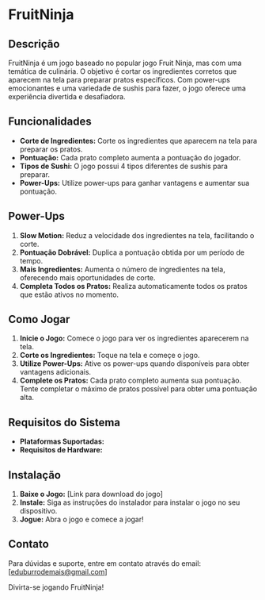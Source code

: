 # FruitNinja

## Descrição
FruitNinja é um jogo baseado no popular jogo Fruit Ninja, mas com uma temática de culinária. O objetivo é cortar os ingredientes corretos que aparecem na tela para preparar pratos específicos. Com power-ups emocionantes e uma variedade de sushis para fazer, o jogo oferece uma experiência divertida e desafiadora.

## Funcionalidades
- **Corte de Ingredientes:** Corte os ingredientes que aparecem na tela para preparar os pratos.
- **Pontuação:** Cada prato completo aumenta a pontuação do jogador.
- **Tipos de Sushi:** O jogo possui 4 tipos diferentes de sushis para preparar.
- **Power-Ups:** Utilize power-ups para ganhar vantagens e aumentar sua pontuação.

## Power-Ups
1. **Slow Motion:** Reduz a velocidade dos ingredientes na tela, facilitando o corte.
2. **Pontuação Dobrável:** Duplica a pontuação obtida por um período de tempo.
3. **Mais Ingredientes:** Aumenta o número de ingredientes na tela, oferecendo mais oportunidades de corte.
4. **Completa Todos os Pratos:** Realiza automaticamente todos os pratos que estão ativos no momento.

## Como Jogar
1. **Inicie o Jogo:** Comece o jogo para ver os ingredientes aparecerem na tela.
2. **Corte os Ingredientes:** Toque na tela e começe o jogo.
3. **Utilize Power-Ups:** Ative os power-ups quando disponíveis para obter vantagens adicionais.
4. **Complete os Pratos:** Cada prato completo aumenta sua pontuação. Tente completar o máximo de pratos possível para obter uma pontuação alta.

## Requisitos do Sistema
- **Plataformas Suportadas:** 
- **Requisitos de Hardware:** 

## Instalação
1. **Baixe o Jogo:** [Link para download do jogo]
2. **Instale:** Siga as instruções do instalador para instalar o jogo no seu dispositivo.
3. **Jogue:** Abra o jogo e comece a jogar!


## Contato
Para dúvidas e suporte, entre em contato através do email: [eduburrodemais@gmail.com]

Divirta-se jogando FruitNinja!
